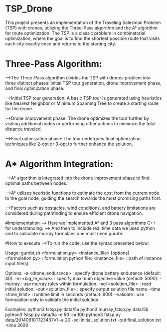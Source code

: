# TSP_Drone

This project presents an implementation of the Traveling Salesman Problem (TSP) with drones, utilizing the Three-Pass algorithm and the A* algorithm for route optimization. The TSP is a classic problem in combinatorial optimization, where the goal is to find the shortest possible route that visits each city exactly once and returns to the starting city.

# Three-Pass Algorithm:

-->The Three-Pass algorithm divides the TSP with drones problem into three distinct phases: initial TSP tour generation, drone improvement       phase, and final optimization phase.

-->Initial TSP tour generation: A basic TSP tour is generated using heuristics like Nearest Neighbor or Minimum Spanning Tree to create a       starting route for the drone.

-->Drone improvement phase: The drone optimizes the tour further by visiting additional nodes or performing other actions to minimize the       total distance traveled.

-->Final optimization phase: The tour undergoes final optimization techniques like 2-opt or 3-opt to further enhance the solution.

# A* Algorithm Integration:

-->A* algorithm is integrated into the drone improvement phase to find optimal paths between nodes.

-->A* utilizes heuristic functions to estimate the cost from the current node to the goal node, guiding the search towards the most              promising paths first.

-->Factors such as obstacles, wind conditions, and battery limitations are considered during pathfinding to ensure efficient drone               navigation.

#Implementation
--> Here we implemented A* and 3 pass algorithms C++ for understanding.
--> And then to include real time data we used python and to calculate murray formulaes one must need gurobi.

#How to execute
-->To run the code, use the syntax presented below:

Usage: gurobi.sh <formulation.py> <instance_file> [options]
    <formulation.py>     : formulation python file.
    <instance_file>      : path of instance input file(s).

Options:
    -e <drone_endurance> : specify drone battery endurance (default: 40).
    -m <big_m_value>     : specify maximum objective value (default: 5000).
    -murray              : use murray rules within formulation.
    -sol <solution_file> : read initial solution.
    -out <solution_file> : specify output solution file name.
    -time <time_limit>   : runtime limit in seconds (default: 900).
    -validate            : use formulation only to validate the initial solution.
    
Examples:
    python3 fstsp.py data/5a
    python3 murray_fstsp.py data/5b
    python3 fstsp.py data/5a -e 50 -m 100
    python3 fstsp.py data/20140810T123437v1 -e 20 -sol initial_solution.txt -out final_solution.txt -time 3600
